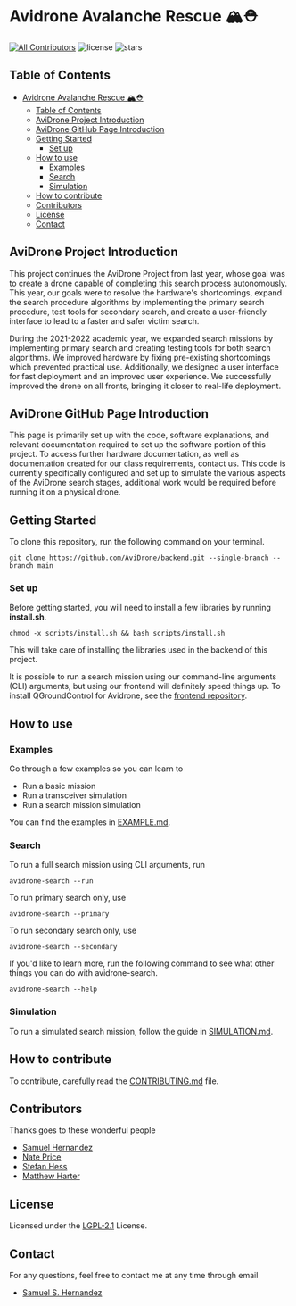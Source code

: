 # Avidrone Avalanche Rescue 🏔⛑

<!-- BADGE:START - Do not remove or modify this section -->
[![All Contributors](https://img.shields.io/badge/all_contributors-4-orange.svg?style=flat-square)](#contributors-)
![license](https://img.shields.io/github/license/AviDrone/AviDrone)
![stars](https://img.shields.io/github/stars/AviDrone/AviDrone?style=social)

<!-- BADGE:END -->

## Table of Contents

- [Avidrone Avalanche Rescue 🏔⛑](#avidrone-avalanche-rescue-)
  - [Table of Contents](#table-of-contents)
  - [AviDrone Project Introduction](#avidrone-project-introduction)
  - [AviDrone GitHub Page Introduction](#avidrone-github-page-introduction)
  - [Getting Started](#getting-started)
    - [Set up](#set-up)
  - [How to use](#how-to-use)
    - [Examples](#examples)
    - [Search](#search)
    - [Simulation](#simulation)
  - [How to contribute](#how-to-contribute)
  - [Contributors](#contributors)
  - [License](#license)
  - [Contact](#contact)

## AviDrone Project Introduction

This project continues the AviDrone Project from last year, whose goal was to create a drone capable of completing this search process autonomously. This year, our goals were to resolve the hardware's shortcomings, expand the search procedure algorithms by implementing the primary search procedure, test tools for secondary search, and create a user-friendly interface to lead to a faster and safer victim search.

During the 2021-2022 academic year, we expanded search missions by implementing primary search and creating testing tools for both search algorithms. We improved hardware by fixing pre-existing shortcomings which prevented practical use. Additionally, we designed a user interface for fast deployment and an improved user experience. We successfully improved the drone on all fronts, bringing it closer to real-life deployment.

## AviDrone GitHub Page Introduction

This page is primarily set up with the code, software explanations, and relevant documentation required to set up the software portion of this project. To access further hardware documentation, as well as documentation created for our class requirements, contact us. This code is currently specifically configured and set up to simulate the various aspects of the AviDrone search stages, additional work would be required before running it on a physical drone.

## Getting Started

To clone this repository, run the following command on your terminal.

```{bash}
git clone https://github.com/AviDrone/backend.git --single-branch --branch main
```

### Set up

Before getting started, you will need to install a few libraries by running **install.sh**.

  ```{bash)
chmod -x scripts/install.sh && bash scripts/install.sh
  ```

This will take care of installing the libraries used in the backend of this project.

It is possible to run a search mission using our command-line arguments (CLI) arguments, but using our frontend will definitely speed things up. To install QGroundControl for Avidrone, see the [frontend repository](https://github.com/AviDrone/frontend).

## How to use

### Examples

Go through a few examples so you can learn to

- Run a basic mission
- Run a transceiver simulation
- Run a search mission simulation

 You can find the examples in [EXAMPLE.md](app/example/EXAMPLE.md).

### Search

To run a full search mission using CLI arguments, run

```{bash)
avidrone-search --run
```

To run primary search only, use

```{bash)
avidrone-search --primary
```

To run secondary search only, use

```{bash)
avidrone-search --secondary
```

If you'd like to learn more, run the following command to see what other things you can do with avidrone-search.

```{bash)
avidrone-search --help
```

### Simulation

To run a simulated search mission, follow the guide in [SIMULATION.md](app/example/SIMULATION.md).

## How to contribute

To contribute, carefully read the [CONTRIBUTING.md](CONTRIBUTING.md) file.

## Contributors

Thanks goes to these wonderful people

<!-- ALL-CONTRIBUTORS-LIST:START - Do not remove or modify this section -->
- [Samuel Hernandez](https://github.com/SamuelSHernandez)
- [Nate Price](https://github.com/pricna)
- [Stefan Hess](https://github.com/btw-ILTG)
- [Matthew Harter](https://github.com/matthartpi)
<!-- ALL-CONTRIBUTORS-LIST:END -->

## License

Licensed under the [LGPL-2.1](https://www.gnu.org/licenses/lgpl-3.0.html) License.

## Contact

For any questions, feel free to contact me at any time through email

- [Samuel S. Hernandez](mailto:samuel.hernandez@wallawalla.edu)
